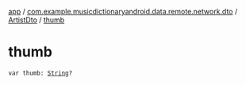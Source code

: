 [app](../../index.md) / [com.example.musicdictionaryandroid.data.remote.network.dto](../index.md) / [ArtistDto](index.md) / [thumb](./thumb.md)

# thumb

`var thumb: `[`String`](https://kotlinlang.org/api/latest/jvm/stdlib/kotlin/-string/index.html)`?`